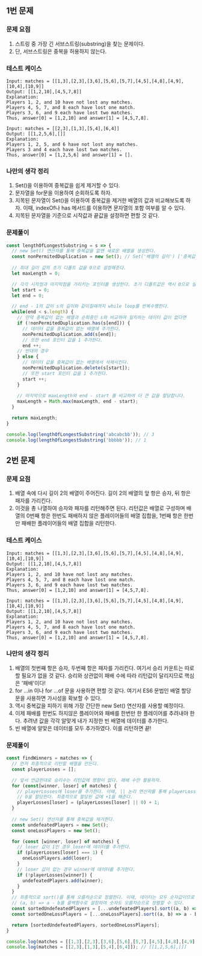 ## 1번 문제 

### 문제 요점
1. 스트링 중 가장 긴 서브스트링(substring)을 찾는 문제이다.
2. 단, 서브스트링은 중복을 허용하지 않는다.

### 테스트 케이스

```
Input: matches = [[1,3],[2,3],[3,6],[5,6],[5,7],[4,5],[4,8],[4,9],[10,4],[10,9]]
Output: [[1,2,10],[4,5,7,8]]
Explanation:
Players 1, 2, and 10 have not lost any matches.
Players 4, 5, 7, and 8 each have lost one match.
Players 3, 6, and 9 each have lost two matches.
Thus, answer[0] = [1,2,10] and answer[1] = [4,5,7,8].
```

```
Input: matches = [[2,3],[1,3],[5,4],[6,4]]
Output: [[1,2,5,6],[]]
Explanation:
Players 1, 2, 5, and 6 have not lost any matches.
Players 3 and 4 each have lost two matches.
Thus, answer[0] = [1,2,5,6] and answer[1] = [].
```

### 나만의 생각 정리
1. Set()을 이용하여 중복값을 쉽게 제거할 수 있다.
2. 문자열을 for문을 이용하여 순회하도록 하자.
3. 지목된 문자열이 Set()을 이용하여 중복값을 제거한 배열의 값과 비교해보도록 하자. 이때, indexOf나 has 메서드를 이용하면 문자열의 포함 여부를 알 수 있다.
4. 지목된 문자열을 기준으로 시작값과 끝값을 설정하면 편할 것 같다.

### 문제풀이
```js
const lengthOfLongestSubstring = s => {
  // new Set() 연산자를 통해 중복값을 없앤 새로운 배열을 생성한다.
  const nonPermitedDuplication = new Set(); // Set('배열의 길이') ['중복값을 제거한 배열']
  
  // 최대 길이 값의 초기 디폴트 값을 0으로 설정해준다.
  let maxLength = 0;

  // 각각 시작점과 마지막점을 가리키는 포인터를 생성한다. 초기 디폴트값은 역시 0으로 설정한다.
  let start = 0;
  let end = 0;

  // end - 1의 값이 s의 길이와 같이질때까지 while loop를 반복수행한다.
  while(end < s.length) {
    // 만약 중복값이 없는 배열과 순회중인 s와 비교하여 일치하는 데이터 값이 없다면 
    if (!nonPermitedDuplication.has(s[end])) {
      // 데이터 값을 중복값이 없는 배열에 추가한다.
      nonPermitedDuplication.add(s[end]);
      // 또한 end 포인터 값을 1 추가한다.
      end ++;
    // 반대의 경우
    } else {
      // 데이터 값을 중복값이 없는 배열에서 삭제시킨다.
      nonPermitedDuplication.delete(s[start]);
      // 또한 start 포인터 값을 1 추가한다.
      start ++;
    }
    
    // 마지막으로 maxLength와 end - start 를 비교하여 더 큰 값을 할당합니다.
    maxLength = Math.max(maxLength, end - start);
  }

  return maxLength;
}

console.log(lengthOfLongestSubstring('abcabcbb')); // 3
console.log(lengthOfLongestSubstring('bbbbb')); // 1
```

## 2번 문제

### 문제 요점
1. 배열 속에 다시 길이 2의 배열이 주어진다. 길이 2의 배열의 앞 항은 승자, 뒤 항은 패자를 가리킨다.
2. 이것을 총 나열하여 승자와 패자를 리턴해주면 된다. 리턴값은 배열로 구성하며 배열의 0번째 항은 한번도 패배하지 않은 플레이어들의 배열 집합을, 1번째 항은 한번만 패배한 플레이어들의 배열 집합을 리턴한다.

### 테스트 케이스

```
Input: matches = [[1,3],[2,3],[3,6],[5,6],[5,7],[4,5],[4,8],[4,9],[10,4],[10,9]]
Output: [[1,2,10],[4,5,7,8]]
Explanation:
Players 1, 2, and 10 have not lost any matches.
Players 4, 5, 7, and 8 each have lost one match.
Players 3, 6, and 9 each have lost two matches.
Thus, answer[0] = [1,2,10] and answer[1] = [4,5,7,8].
```

```
Input: matches = [[1,3],[2,3],[3,6],[5,6],[5,7],[4,5],[4,8],[4,9],[10,4],[10,9]]
Output: [[1,2,10],[4,5,7,8]]
Explanation:
Players 1, 2, and 10 have not lost any matches.
Players 4, 5, 7, and 8 each have lost one match.
Players 3, 6, and 9 each have lost two matches.
Thus, answer[0] = [1,2,10] and answer[1] = [4,5,7,8].
```

### 나만의 생각 정리
1. 배열의 첫번째 항은 승자, 두번째 항은 패자를 가리킨다. 여기서 승리 카운트는 따로 할 필요가 없을 것 같다. 승리와 상관없이 패배 수에 따라 리턴값이 달리지므로 핵심은 '패배'이다!
2. for ...in 이나 for ...of 문을 사용하면 편할 것 같다. 여기서 ES6 문법인 배열 할당문을 사용하면 가시성을 확보할 수 있다.
3. 역시 중복값을 피하기 위해 가장 간단한 new Set() 연산자를 사용할 예정이다.
4. 이제 패배를 한번도 하지않은 플레이어와 패배를 한번만 한 플레이어를 추려내야 한다. 추려낸 값을 각각 알맞게 내가 지정한 빈 배열에 데이터를 추가한다.
5. 빈 배열에 알맞은 데이터를 모두 추가하였다. 이를 리턴하면 끝!

### 문제풀이

```js
const findWinners = matches => {
  // 먼저 최종적으로 리턴할 배열을 만든다.
  const playerLosses = [];

  // 앞서 언급한대로 승리수는 리턴값에 영향이 없다. 패배 수만 활용하자.
  for (const[winner, loser] of matches) {
    // playerLosses에 loser를 추가한다. 이때, || 논리 연산자를 통해 playerLosses가 falthy 값을 가질경우
    // 0을 할당한다. 최종적으로 할당된 값에 +1을 해준다.
    playerLosses[loser] = (playerLosses[loser] || 0) + 1;
  }
  
  // new Set() 연산자를 통해 중복값을 제거한다.
  const undefeatedPlayers = new Set();
  const oneLossPlayers = new Set();

  for (const [winner, loser] of matches) {
    // loser 값이 1인 경우 loser에 데이터를 추가한다.
    if (playerLosses[loser] === 1) {
      oneLossPlayers.add(loser);
    }
    // loser 값이 없는 경우 winner에 데이터를 추가한다.
    if (!playerLosses[winner]) {
      undefeatedPlayers.add(winner);
    }
  }
  // 최종적으로 sort()를 통해 오름차순으로 정렬한다. 이때, 데이터는 모두 숫자값이므로
  // (a, b) => a - b를 콜백함수로 설정하여 숫자도 오름차순으로 정렬할 수 있다.
  const sortedUndefeatedPlayers = [...undefeatedPlayers].sort((a, b) => a - b);
  const sortedOneLossPlayers = [...oneLossPlayers].sort((a, b) => a - b);

  return [sortedUndefeatedPlayers, sortedOneLossPlayers];
}

console.log(matches = [[1,3],[2,3],[3,6],[5,6],[5,7],[4,5],[4,8],[4,9],[10,4],[10,9]]); // [[1,2,10],[4,5,7,8]]
console.log(matches = [[2,3],[1,3],[5,4],[6,4]]); // [[1,2,5,6],[]]
```